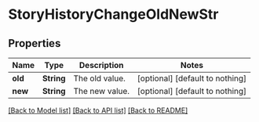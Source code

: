 # StoryHistoryChangeOldNewStr


## Properties
Name | Type | Description | Notes
------------ | ------------- | ------------- | -------------
**old** | **String** | The old value. | [optional] [default to nothing]
**new** | **String** | The new value. | [optional] [default to nothing]


[[Back to Model list]](../README.md#models) [[Back to API list]](../README.md#api-endpoints) [[Back to README]](../README.md)


